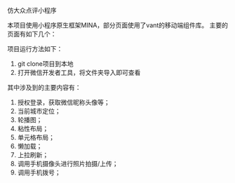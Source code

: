 仿大众点评小程序

本项目使用小程序原生框架MINA，部分页面使用了vant的移动端组件库。
主要的页面有如下几个：


项目运行方法如下：
1. git clone项目到本地
2. 打开微信开发者工具，将文件夹导入即可查看

其中涉及到的主要内容有：
1. 授权登录，获取微信昵称头像等；
2. 当前城市定位；
3. 轮播图；
4. 粘性布局；
5. 单元格布局；
6. 懒加载；
7. 上拉刷新；
8. 调用手机摄像头进行照片拍摄/上传；
9. 调用手机拨号；